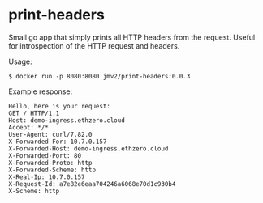 # print-headers

Small go app that simply prints all HTTP headers from the request.
Useful for introspection of the HTTP request and headers.

Usage:

```
$ docker run -p 8080:8080 jmv2/print-headers:0.0.3
```

Example response:

```
Hello, here is your request:
GET / HTTP/1.1
Host: demo-ingress.ethzero.cloud
Accept: */*
User-Agent: curl/7.82.0
X-Forwarded-For: 10.7.0.157
X-Forwarded-Host: demo-ingress.ethzero.cloud
X-Forwarded-Port: 80
X-Forwarded-Proto: http
X-Forwarded-Scheme: http
X-Real-Ip: 10.7.0.157
X-Request-Id: a7e82e6eaa704246a6068e70d1c930b4
X-Scheme: http
```
